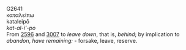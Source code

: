 <body>
  <p>G2641<br>  καταλείπω  <br> kataleipō  <br><i>kat-al-i‘-po </i><br>From <a href="g2596.htm">2596</a> and <a href="g3007.htm">3007</a>  to <i>leave</i> <i>down</i>, that is, <i>behind</i>; by implication to <i>abandon</i>, <i>have</i> <i>remaining:</i> - forsake, leave, reserve.<br></p>
 </body>